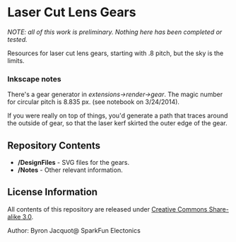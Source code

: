 Laser Cut Lens Gears
==================

*NOTE: all of this work is preliminary.  Nothing here has been completed or tested.*

Resources for laser cut lens gears, starting with .8 pitch, but the sky is the limits. 

### Inkscape notes

There's a gear generator in *extensions->render->gear*.
The magic number for circular pitch is 8.835 px. (see notebook on 3/24/2014).

If you were really on top of things, you'd generate a path that traces around the outside of gear, so that the laser kerf skirted the outer edge of the gear.


Repository Contents
-------------------
* **/DesignFiles** - SVG files for the gears.  
* **/Notes** - Other relevant information.

License Information
-------------------

All contents of this repository are released under [Creative Commons Share-alike 3.0](http://creativecommons.org/licenses/by-sa/3.0/).

Author: Byron Jacquot@ SparkFun Electonics
